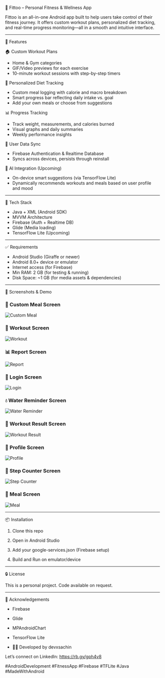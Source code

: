 💪 Fittoo – Personal Fitness & Wellness App

Fittoo is an all-in-one Android app built to help users take control of their fitness journey. It offers custom workout plans, personalized diet tracking, and real-time progress monitoring—all in a smooth and intuitive interface.

--------------------------------------------------------

🚀 Features

🏠 Custom Workout Plans
- Home & Gym categories
- GIF/Video previews for each exercise
- 10-minute workout sessions with step-by-step timers

🥗 Personalized Diet Tracking
- Custom meal logging with calorie and macro breakdown
- Smart progress bar reflecting daily intake vs. goal
- Add your own meals or choose from suggestions

📊 Progress Tracking
- Track weight, measurements, and calories burned
- Visual graphs and daily summaries
- Weekly performance insights

🔐 User Data Sync
- Firebase Authentication & Realtime Database
- Syncs across devices, persists through reinstall

🤖 AI Integration (Upcoming)
- On-device smart suggestions (via TensorFlow Lite)
- Dynamically recommends workouts and meals based on user profile and mood

--------------------------------------------------------

🧰 Tech Stack

- Java + XML (Android SDK)
- MVVM Architecture
- Firebase (Auth + Realtime DB)
- Glide (Media loading)
- TensorFlow Lite (Upcoming)

--------------------------------------------------------


✅ Requirements

- Android Studio (Giraffe or newer)
- Android 8.0+ device or emulator
- Internet access (for Firebase)
- Min RAM: 2 GB (for testing & running)
- Disk Space: ~1 GB (for media assets & dependencies)

--------------------------------------------------------

📸 Screenshots & Demo
 ### 🥗 Custom Meal Screen
![Custom Meal](assets/screens/custome_meal_screem.jpg)

### 💪 Workout Screen
![Workout](assets/screens/workout_screen.jpg)

### 📊 Report Screen
![Report](assets/screens/report_screen.jpg)

### 🔐 Login Screen
![Login](assets/screens/login_screen.jpg)

### 💧 Water Reminder Screen
![Water Reminder](assets/screens/water_reminder_screen.jpg)

### 🏁 Workout Result Screen
![Workout Result](assets/screens/workout_result_screen.jpg)

### 👤 Profile Screen
![Profile](assets/screens/profile_screen.jpg)

### 👣 Step Counter Screen
![Step Counter](assets/screens/stepcounter_screen.jpg)

### 🍱 Meal Screen
![Meal](assets/screens/MEAL_SCREEN.jpg)

--------------------------------------------------------

📦 Installation

1. Clone this repo

2. Open in Android Studio

3. Add your google-services.json (Firebase setup)

4. Build and Run on emulator/device

--------------------------------------------------------

🔒 License

This is a personal project. Code available on request.

--------------------------------------------------------

🙌 Acknowledgements

- Firebase
- Glide
- MPAndroidChart
- TensorFlow Lite

- 👨‍💻 Developed by devxsachin

  
Let’s connect on LinkedIn: https://rb.gy/gph4v8



#AndroidDevelopment #FitnessApp #Firebase #TFLite #Java #MadeWithAndroid
